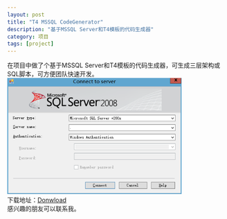 ```yaml
---
layout: post
title: "T4 MSSQL CodeGenerator"
description: "基于MSSQL Server和T4模板的代码生成器"
category: 项目
tags: [project]
---
```


在项目中做了个基于MSSQL Server和T4模板的代码生成器，可生成三层架构或SQL脚本，可方便团队快速开发。
<br/>
<img src="/images/codegenerate.png" width="80%">
<br/>
下载地址：<a href="/files/CodeGenerator.rar">Donwload</a>
<br/>
感兴趣的朋友可以联系我。